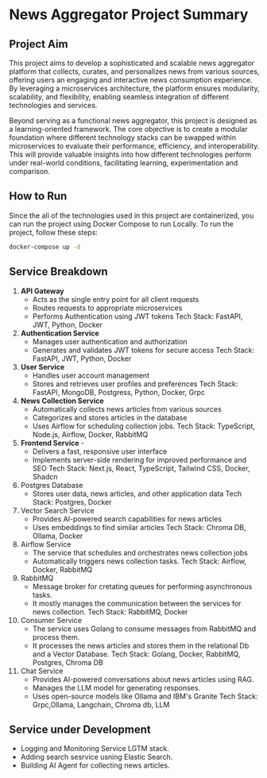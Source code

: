 # News Aggregator Project Summary

## Project Aim

This project aims to develop a sophisticated and scalable news aggregator platform that collects, curates, and personalizes news from various sources, offering users an engaging and interactive news consumption experience. By leveraging a microservices architecture, the platform ensures modularity, scalability, and flexibility, enabling seamless integration of different technologies and services.

Beyond serving as a functional news aggregator, this project is designed as a learning-oriented framework. The core objective is to create a modular foundation where different technology stacks can be swapped within microservices to evaluate their performance, efficiency, and interoperability. This will provide valuable insights into how different technologies perform under real-world conditions, facilitating learning, experimentation and comparison.

## How to Run

Since the all of the technologies used in this project are containerized, you can run the project using Docker Compose to run Locally. To run the project, follow these steps:

```bash
docker-compose up -d
```

## Service Breakdown

1. **API Gateway**
   - Acts as the single entry point for all client requests
   - Routes requests to appropriate microservices
   - Performs Authentication using JWT tokens
     Tech Stack: FastAPI, JWT, Python, Docker
2. **Authentication Service**
   - Manages user authentication and authorization
   - Generates and validates JWT tokens for secure access
     Tech Stack: FastAPI, JWT, Python, Docker
3. **User Service**
   - Handles user account management
   - Stores and retrieves user profiles and preferences
     Tech Stack: FastAPI, MongoDB, Postgress, Python, Docker, Grpc
4. **News Collection Service**
   - Automatically collects news articles from various sources
   - Categorizes and stores articles in the database
   - Uses Airflow for scheduling collection jobs.
     Tech Stack: TypeScript, Node.js, Airflow, Docker, RabbitMQ
5. **Frontend Service** -
   - Delivers a fast, responsive user interface
   - Implements server-side rendering for improved performance and SEO
     Tech Stack: Next.js, React, TypeScript, Tailwind CSS, Docker, Shadcn
6. Postgres Database
   - Stores user data, news articles, and other application data
     Tech Stack: Postgres, Docker
7. Vector Search Service
   - Provides AI-powered search capabilities for news articles
   - Uses embeddings to find similar articles
     Tech Stack: Chroma DB, Ollama, Docker
8. Airflow Service
   - The service that schedules and orchestrates news collection jobs
   - Automatically triggers news collection tasks.
     Tech Stack: Airflow, Docker, RabbitMQ
9. RabbitMQ
   - Message broker for cretating queues for performing asynchronous tasks.
   - It mostly manages the communication between the services for news collection.
     Tech Stack: RabbitMQ, Docker
10. Consumer Service
    - The service uses Golang to consume messages from RabbitMQ and process them.
    - It processes the news articles and stores them in the relational Db and a Vector Database.
      Tech Stack: Golang, Docker, RabbitMQ, Postgres, Chroma DB
11. Chat Service
    - Provides AI-powered conversations about news articles using RAG.
    - Manages the LLM model for generating responses.
    - Uses open-source models like Ollama and IBM's Granite
      Tech Stack: Grpc,Ollama, Langchain, Chroma db, LLM

## Service under Development

- Logging and Monitoring Service LGTM stack.
- Adding search sesrvice usning Elastic Search.
- Building AI Agent for collecting news articles.
